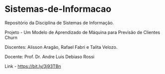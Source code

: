 # Sistemas-de-Informacao
Repositório da Disciplina de Sistemas de Informação.

Projeto - Um Modelo de Aprendizado de Máquina para Previsão de Clientes Churn

Discentes: Alisson Aragão, Rafael Fabri e Talita Velozo.

Docente: Prof. Dr. Andre Luis Debiaso Rossi

Link - https://bit.ly/3j93TBn
